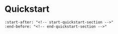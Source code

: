 # Quickstart

```{include} ../../README.md
:start-after: "<!-- start-quickstart-section -->"
:end-before: "<!-- end-quickstart-section -->"